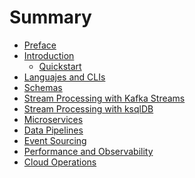 # Summary

- [Preface](./preface.md)
- [Introduction]()
  - [Quickstart](./introduction/day_1.md)
- [Languajes and CLIs]()
- [Schemas]()
- [Stream Processing with Kafka Streams]()
- [Stream Processing with ksqlDB]()
- [Microservices]()
- [Data Pipelines]()
- [Event Sourcing]()
- [Performance and Observability]()
- [Cloud Operations]()

